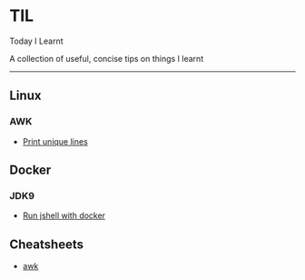 # TIL
Today I Learnt

A collection of useful, concise tips on things I learnt

---

## Linux

### AWK
- [ Print unique lines ](linux/awk/uniq-lines.md)

## Docker

### JDK9
- [ Run jshell with docker ](docker/jdk/jshel.md)

## Cheatsheets
- [awk](https://www.shortcutfoo.com/app/dojos/awk/cheatsheet)
